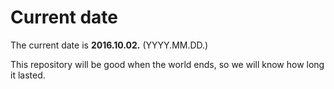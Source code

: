 # Current date

The current date is **2016.10.02.** (YYYY.MM.DD.)

This repository will be good when the world ends, so we will know how long it lasted.